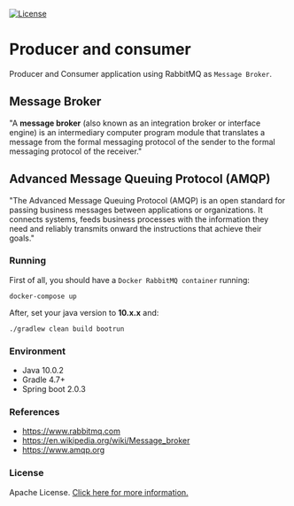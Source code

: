 [![License](https://img.shields.io/badge/License-Apache%202.0-blue.svg)](https://opensource.org/licenses/Apache-2.0)

# Producer and consumer

Producer and Consumer application using RabbitMQ as `Message Broker`.

## Message Broker

"A **message broker** (also known as an integration broker or interface engine) is an intermediary computer 
program module that translates a message from the formal messaging protocol of the sender to the formal messaging 
protocol of the receiver."

## Advanced Message Queuing Protocol (AMQP)

"The Advanced Message Queuing Protocol (AMQP) is an open standard for passing business messages between applications 
or organizations.  It connects systems, feeds business processes with the information they need and reliably transmits 
onward the instructions that achieve their goals."

### Running

First of all, you should have a `Docker RabbitMQ container` running: 

```
docker-compose up
```

After, set your java version to **10.x.x** and: 

```
./gradlew clean build bootrun
```

### Environment

- Java 10.0.2
- Gradle 4.7+
- Spring boot 2.0.3

### References

- https://www.rabbitmq.com
- https://en.wikipedia.org/wiki/Message_broker
- https://www.amqp.org

### License
Apache License. [Click here for more information.](LICENSE)